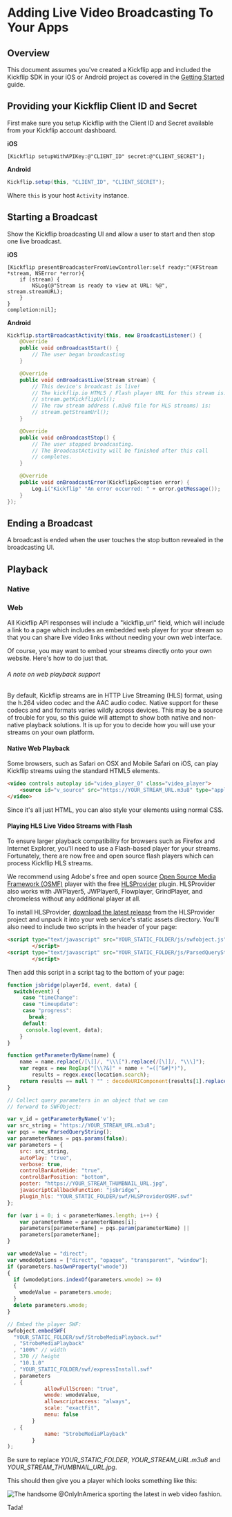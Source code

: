 # Adding Live Video Broadcasting To Your Apps

## Overview

This document assumes you've created a Kickflip app and included the Kickflip SDK in your iOS or Android project as covered in the [Getting Started](https://github.com/Kickflip/kickflip-docs/blob/master/tutorials/getting_started.md) guide.

## Providing your Kickflip Client ID and Secret

First make sure you setup Kickflip with the Client ID and Secret available from your Kickflip account dashboard.

**iOS**
```objc
[Kickflip setupWithAPIKey:@"CLIENT_ID" secret:@"CLIENT_SECRET"];
```

**Android**
```java
Kickflip.setup(this, "CLIENT_ID", "CLIENT_SECRET");
```
Where `this` is your host `Activity` instance.


## Starting a Broadcast

Show the Kickflip broadcasting UI and allow a user to start and then stop one live broadcast.

**iOS**
```objc
[Kickflip presentBroadcasterFromViewController:self ready:^(KFStream *stream, NSError *error){ 
    if (stream) {
    	NSLog(@"Stream is ready to view at URL: %@", stream.streamURL);
    }
} 
completion:nil];
```
**Android**

```java
Kickflip.startBroadcastActivity(this, new BroadcastListener() {
    @Override
    public void onBroadcastStart() {
		// The user began broadcasting
    }

    @Override
    public void onBroadcastLive(Stream stream) { 
        // This device's broadcast is live!
        // The kickflip.io HTML5 / Flash player URL for this stream is:
        // stream.getKickflipUrl();
        // The raw stream address (.m3u8 file for HLS streams) is:
        // stream.getStreamUrl();     
    }

    @Override
    public void onBroadcastStop() {
		// The user stopped broadcasting.
		// The BroadcastActivity will be finished after this call
		// completes.
    }

    @Override
    public void onBroadcastError(KickflipException error) {
    	Log.i("Kickflip" "An error occurred: " + error.getMessage());
    }
});

```

## Ending a Broadcast
A broadcast is ended when the user touches the stop button revealed in the broadcasting UI.

## Playback

### Native

### Web

All Kickflip API responses will include a "kickflip_url" field, which will include a link to a page which includes an embedded web player for your stream so that you can share live video links without needing your own web interface.

Of course, you may want to embed your streams directly onto your own website. Here's how to do just that.

###### A note on web playback support

By default, Kickflip streams are in HTTP Live Streaming (HLS) format, using the h.264 video codec and the AAC audio codec. Native support for these codecs and and formats varies wildly across devices. This may be a source of trouble for you, so this guide will attempt to show both native and non-native playback solutions. It is up for you to decide how you will use your streams on your own platform.

#### Native Web Playback

Some browsers, such as Safari on OSX and Mobile Safari on iOS, can play Kickflip streams using the standard HTML5 elements. 

```html
<video controls autoplay id="video_player_0" class="video_player">
    <source id="v_source" src="https://YOUR_STREAM_URL.m3u8" type="application/x-mpegURL">
</video>
```

Since it's all just HTML, you can also style your elements using normal CSS.

#### Playing HLS Live Video Streams with Flash

To ensure larger playback compatibility for browsers such as Firefox and Internet Explorer, you'll need to use a Flash-based player for your streams. Fortunately, there are now free and open source flash players which can process Kickflip HLS streams.

We recommend using Adobe's free and open source [Open Source Media Framework (OSMF)](http://streambox.fr/HLSProvider/osmf/StrobeMediaPlayback.html) player with the free [HLSProvider](https://github.com/mangui/HLSprovider) plugin. HLSProvider also works with JWPlayer5, JWPlayer6, Flowplayer, GrindPlayer, and chromeless without any additional player at all. 

To install HLSProvider, [download the latest release](http://mangui.github.io/HLSprovider/) from the HLSProvider project and unpack it into your web service's static assets directory. You'll also need to include two scripts in the header of your page:

```html
<script type="text/javascript" src="YOUR_STATIC_FOLDER/js/swfobject.js">
        </script>
<script type="text/javascript" src="YOUR_STATIC_FOLDER/js/ParsedQueryString.js">
        </script>
```

Then add this script in a script tag to the bottom of your page:

```javascript
function jsbridge(playerId, event, data) {
  switch(event) {
     case "timeChange":
     case "timeupdate":
     case "progress":
       break;
     default:
      console.log(event, data);
    }
}

function getParameterByName(name) {
    name = name.replace(/[\[]/, "\\\[").replace(/[\]]/, "\\\]");
    var regex = new RegExp("[\\?&]" + name + "=([^&#]*)"),
        results = regex.exec(location.search);
    return results == null ? "" : decodeURIComponent(results[1].replace(/\+/g, " "));
}

// Collect query parameters in an object that we can
// forward to SWFObject:

var v_id = getParameterByName('v');
var src_string = "https://YOUR_STREAM_URL.m3u8";
var pqs = new ParsedQueryString();
var parameterNames = pqs.params(false);
var parameters = {
    src: src_string,
    autoPlay: "true",
    verbose: true,
    controlBarAutoHide: "true",
    controlBarPosition: "bottom",
    poster: "https://YOUR_STREAM_THUMBNAIL_URL.jpg",
    javascriptCallbackFunction: "jsbridge",
    plugin_hls: "YOUR_STATIC_FOLDER/swf/HLSProviderOSMF.swf"
};

for (var i = 0; i < parameterNames.length; i++) {
    var parameterName = parameterNames[i];
    parameters[parameterName] = pqs.param(parameterName) ||
    parameters[parameterName];
}

var wmodeValue = "direct";
var wmodeOptions = ["direct", "opaque", "transparent", "window"];
if (parameters.hasOwnProperty("wmode"))
{
  if (wmodeOptions.indexOf(parameters.wmode) >= 0)
  {
    wmodeValue = parameters.wmode;
  }               
  delete parameters.wmode;
}

// Embed the player SWF:              
swfobject.embedSWF(
  "YOUR_STATIC_FOLDER/swf/StrobeMediaPlayback.swf"
  , "StrobeMediaPlayback"
  , "100%" // width
  , 370 // height
  , "10.1.0"
  , "YOUR_STATIC_FOLDER/swf/expressInstall.swf"
  , parameters
  , {
            allowFullScreen: "true",
            wmode: wmodeValue,
            allowscriptaccess: "always",
            scale: "exactFit",
            menu: false
        }
  , {
            name: "StrobeMediaPlayback"
        }
);

```

Be sure to replace *YOUR_STATIC_FOLDER*, *YOUR_STREAM_URL.m3u8* and *YOUR_STREAM_THUMBNAIL_URL.jpg*.

This should then give you a player which looks something like this:

![The handsome @OnlyInAmerica sporting the latest in web video fashion.](https://i.imgur.com/MjbBm9i.png)

Tada!
